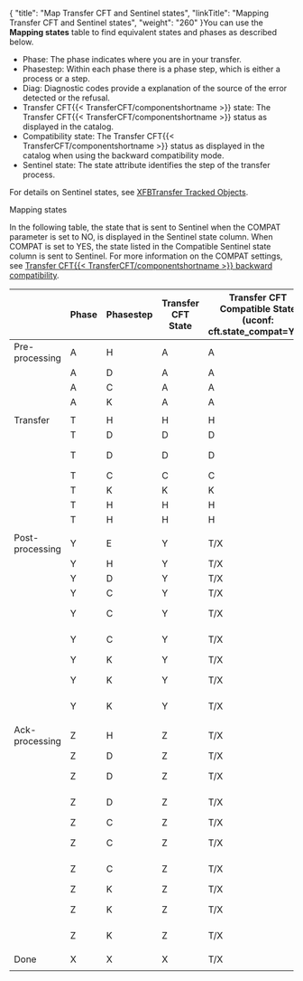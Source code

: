 {
    "title": "Map Transfer CFT and Sentinel states",
    "linkTitle": "Mapping Transfer CFT and Sentinel states",
    "weight": "260"
}You can use the ****Mapping states**** table to find equivalent states and phases as described below.

- Phase: The phase indicates where you are in your transfer.
- Phasestep: Within each phase there is a phase step, which is either a process or a step.
- Diag: Diagnostic codes provide a explanation of the source of the error detected or the refusal.
- Transfer CFT{{< TransferCFT/componentshortname >}} state: The Transfer CFT{{< TransferCFT/componentshortname >}} status as displayed in the catalog.
- Compatibility state: The Transfer CFT{{< TransferCFT/componentshortname >}} status as displayed in the catalog when using the backward compatibility mode.
- Sentinel state: The state attribute identifies the step of the transfer process.

For details on Sentinel states, see [XFBTransfer Tracked Objects]().

Mapping states

In the following table, the state that is sent to Sentinel when the COMPAT parameter is set to NO, is displayed in the Sentinel state column. When COMPAT is set to YES, the state listed in the Compatible Sentinel state column is sent to Sentinel. For more information on the COMPAT settings, see [Transfer CFT{{< TransferCFT/componentshortname  >}} backward compatibility](../../../concepts/phase_and_phasestep/processing_compatability).


|   | Phase | Phasestep | Transfer CFT State | Transfer CFT Compatible State (uconf:<br/> cft.state_compat=Yes) | Diagi | Acked | Sentinel<br/> State | Compatible Sentinel State (uconf:<br/> cft.state_compat=Yes) |
| --- | --- | --- | --- | --- | --- | --- | --- | --- |
| Pre-processing | A | H | A | A | 0 |   | PRE_PROC | AVAILABLE |
|   | A | D | A | A |   |   | PRE_PROC | TO_EXECUTE |
|   | A | C | A | A |   |   | PRE_PROC | TO_EXECUTE |
|   | A | K | A | A | 121 |   | PRE_PROC_ABORT | CANCELED |
|   |   |   |   |   |   |   |   |   |
| Transfer | T | H | H | H | 0 |   | AVAILABLE | AVAILABLE |
|   | T | D | D | D |   |   | TO_EXECUTE | TO_EXECUTE |
|   | T  | D  | D  | D  | NOT = 0  |   | INTERRUPTED  | INTERRUPTED  |
|   | T | C | C | C |   |   | SENDING/RECEIVING | SENDING/RECEIVING |
|   | T | K | K | K |   |   | CANCELED | CANCELED |
|   | T | H | H | H | 121 |   | SUSPENDED | SUSPENDED |
|   | T | H | H | H | 621 |   | INTERRUPTED | INTERRUPTED |
|   |   |   |   |   |   |   |   |   |
| Post-processing | Y | E | Y | T/X |   |   | POST_PROC | SENT/RECEIVED |
|   | Y | H | Y | T/X |   |   | POST_PROC | SENT/RECEIVED |
|   | Y | D | Y | T/X |   |   | POST_PROC | SENT/RECEIVED |
|   | Y | C | Y | T/X |   |   | POST_PROC | SENT/RECEIVED |
|   | Y | C | Y | T/X |   | A | POST_PROC | ENDED-TO-ACK/ACKED |
|   | Y | C | Y | T/X |   | N | POST_PROC | ENDED-TO-NACK/NACKED |
|   | Y | K | Y | T/X |   |   | POST_PROC_ABORT | SENT/RECEIVED |
|   | Y | K | Y | T/X |   | A | POST_PROC_ABORT | ENDED-TO-ACK/ACKED |
|   | Y | K | Y | T/X |   | N | POST_PROC_ABORT | ENDED-TO-NACK/NACKED |
|   |   |   |   |   |   |   |   |   |
| Ack-processing | Z | H | Z | T/X |   |   | ACK_EXPECTED | SENT/RECEIVED |
|   | Z | D | Z | T/X |   |   | POST_PROC_ACK | SENT/RECEIVED |
|   | Z | D | Z | T/X |   | A | ENDED-TO-ACK/ACKED | ENDED-TO-ACK/ACKED |
|   | Z | D | Z | T/X |   | N | ENDED-TO-NACK/NACKED | ENDED-TO-NACK/NACKED |
|   | Z | C | Z | T/X |   |   | POST_PROC_ACK | SENT/RECEIVED |
|   | Z | C | Z | T/X |   | A | POST_PROC_ACK | ENDED-TO-ACK/ACKED |
|   | Z | C | Z | T/X |   | N | POST_PROC_ACK | ENDED-TO-NACK/NACKED |
|   | Z | K | Z | T/X |   |   | POST_PROC_ACK_ABORT | SENT/RECEIVED |
|   | Z | K | Z | T/X |   | A | POST_PROC_ACK_ABORT | ENDED-TO-ACK/ACKED |
|   | Z | K | Z | T/X |   | N | POST_PROC_ACK_ABORT | ENDED-TO-NACK/NACKED |
|   |   |   |   |   |   |   |   |   |
| Done | X | X | X | T/X |   |   | COMPLETED | CONSUMED |
|   |   |   |   |   |   |   |   |   |

